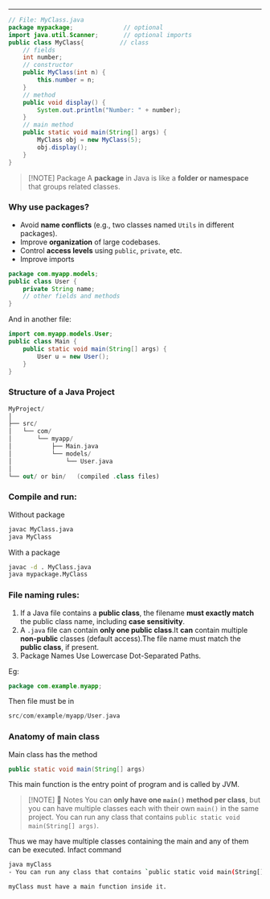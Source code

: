 
---

```java
// File: MyClass.java
package mypackage;              // optional
import java.util.Scanner;       // optional imports
public class MyClass{          // class
    // fields
    int number;
    // constructor
    public MyClass(int n) {
        this.number = n;
    }
    // method
    public void display() {
        System.out.println("Number: " + number);
    }
    // main method
    public static void main(String[] args) {
        MyClass obj = new MyClass(5);
        obj.display();
    }
}
```


> [!NOTE] Package
>A **package** in Java is like a **folder or namespace** that groups related classes.
> 


### Why use packages?

- Avoid **name conflicts** (e.g., two classes named `Utils` in different packages).
- Improve **organization** of large codebases.
- Control **access levels** using `public`, `private`, etc.
- Improve imports

```java
package com.myapp.models;
public class User {
    private String name;
    // other fields and methods
}
```

And in another file:
```java
import com.myapp.models.User;
public class Main {
    public static void main(String[] args) {
        User u = new User();
    }
}
```

### Structure of a Java Project

```kotlin
MyProject/
│
├── src/
│   └── com/
│       └── myapp/
│           ├── Main.java
│           └── models/
│               └── User.java
│
└── out/ or bin/   (compiled .class files)
```

### Compile and run:

Without package

```bash
javac MyClass.java
java MyClass
```

With a package

```bash
javac -d . MyClass.java
java mypackage.MyClass
```

### File naming rules:

1. If a Java file contains a **public class**, the filename **must exactly match** the public class name, including **case sensitivity**.
2. A `.java` file can contain **only one public class**.It **can** contain multiple **non-public** classes (default access).The file name must match the **public class**, if present.
3.  Package Names Use Lowercase Dot-Separated Paths.

Eg:

```java
package com.example.myapp;
```

Then file must be in 

```swift
src/com/example/myapp/User.java
```

### Anatomy of main class

Main class has the method
```java
public static void main(String[] args)
```

This main function is the entry point of program and is called by JVM.


> [!NOTE]  🧠 Notes
> You can **only have one `main()` method per class**, but you can have multiple classes each with their own `main()` in the same project.
> You can run any class that contains `public static void main(String[] args)`.

Thus we may have multiple classes containing the main and any of them can be executed. Infact 
command
```bash
java myClass
- You can run any class that contains `public static void main(String[] args)`.```

myClass must have a main function inside it.
